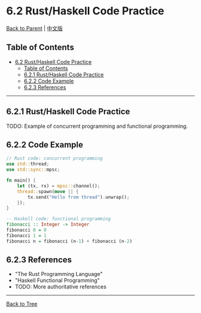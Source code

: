 # 6.2 Rust/Haskell Code Practice

[Back to Parent](../6-programming-languages-and-implementation.md) | [中文版](../6-编程语言与实现/6.2-rust_haskell代码实践.md)

## Table of Contents

- [6.2 Rust/Haskell Code Practice](#62-rusthaskell-code-practice)
  - [Table of Contents](#table-of-contents)
  - [6.2.1 Rust/Haskell Code Practice](#621-rusthaskell-code-practice)
  - [6.2.2 Code Example](#622-code-example)
  - [6.2.3 References](#623-references)

---

## 6.2.1 Rust/Haskell Code Practice

TODO: Example of concurrent programming and functional programming.

## 6.2.2 Code Example

```rust
// Rust code: concurrent programming
use std::thread;
use std::sync::mpsc;

fn main() {
    let (tx, rx) = mpsc::channel();
    thread::spawn(move || {
        tx.send("Hello from thread").unwrap();
    });
}
```

```haskell
-- Haskell code: functional programming
fibonacci :: Integer -> Integer
fibonacci 0 = 0
fibonacci 1 = 1
fibonacci n = fibonacci (n-1) + fibonacci (n-2)
```

## 6.2.3 References

- "The Rust Programming Language"
- "Haskell Functional Programming"
- TODO: More authoritative references

---

[Back to Tree](../0-Overview-and-Navigation/0.1-Global-Topic-Tree.md)
